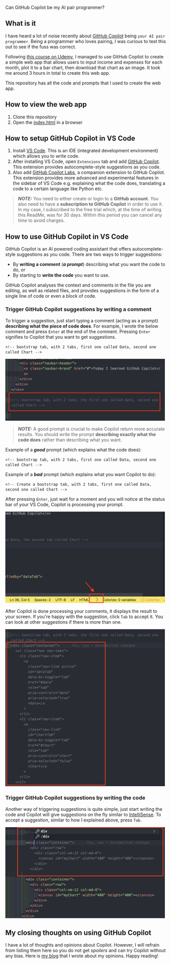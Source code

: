 Can GitHub Copilot be my AI pair programmer?

## What is it

I have heard a lot of noise recently about [GitHub Copilot](https://github.com/features/copilot) being `your AI pair programmer`. Being a programmer who loves pairing, I was curious to test this out to see if the fuss was correct.

Following [this course on Udemy](https://www.udemy.com/course/github-copilot/), I managed to use GitHub Copilot to create a simple web app that allows users to input income and expenses for each month, plot it to a bar chart, then download that chart as an image. It took me around 3 hours in total to create this web app.

This repository has all the code and prompts that I used to create the web app.

## How to view the web app

1. Clone this repository
1. Open the [index.html](./index.html) in a browser

## How to setup GitHub Copilot in VS Code

1. Install [VS Code](https://code.visualstudio.com/download). This is an IDE (integrated development environment) which allows you to write code.
1. After installing VS Code, open `Extensions` tab and add [GitHub Copilot](https://marketplace.visualstudio.com/items?itemName=GitHub.copilot). This extension provides autocomplete-style suggestions as you code.
1. Also add [GitHub Copilot Labs](https://marketplace.visualstudio.com/items?itemName=GitHub.copilot-labs), a companion extension to GitHub Copilot. This extension provides more advanced and experimental features in the sidebar of VS Code e.g. explaining what the code does, translating a code to a certain language like Python etc.

> **_NOTE:_** You need to either create or login to a **GitHub account**. You also need to have a **subscription to GitHub Copilot** in order to use it. In my case, I subscribed to the free trial which, at the time of writing this ReadMe, was for 30 days. Within this period you can cancel any time to avoid charges.

## How to use GitHub Copilot in VS Code

GitHub Copilot is an AI powered coding assistant that offers autocomplete-style suggestions as you code. There are two ways to trigger suggestions:

- By **writing a comment** (**_a prompt_**) describing what you want the code to do, or
- By starting to **write the code** you want to use.

GitHub Copilot analyses the context and comments in the file you are editing, as well as related files, and provides suggestions in the form of a single line of code or even a block of code.

### Trigger GitHub Copilot suggestions by writing a comment

To trigger a suggestion, just start typing a comment (acting as a prompt) **describing what the piece of code does**. For example, I wrote the below comment and press `Enter` at the end of the comment. Pressing `Enter` signifies to Copilot that you want to get suggestions.

```
<!-- bootstrap tab, with 2 tabs, first one called Data, second one called Chart -->
```

<img src="./images/typing-comments.png" alt="Screenshot of typing comment to trigger Copilot suggestions" width="500px"/>

> **_NOTE:_** A good prompt is crucial to make Copilot return more accurate results. You should write the prompt **describing exactly what the code does** rather than describing what you want.

Example of a **_good_** prompt (which explains what the code does):

```
<!-- bootstrap tab, with 2 tabs, first one called Data, second one called Chart -->
```

Example of a **_bad_** prompt (which explains what you want Copilot to do):

```
<!-- Create a bootstrap tab, with 2 tabs, first one called Data, second one called Chart -->
```

After pressing `Enter`, just wait for a moment and you will notice at the status bar of your VS Code, Copilot is processing your prompt.

<img src="./images/copilot-spinning.png" alt="Screenshot of Copilot processing comment" width="500px"/>

After Copilot is done processing your comments, it displays the result to your screen. If you're happy with the suggestion, click `Tab` to accept it. You can look at other suggestions if there is more than one.

<img src="./images/copilot-suggestions.png" alt="Screenshot of Copilot giving suggestions" width="500px"/>

### Trigger GitHub Copilot suggestions by writing the code

Another way of triggering suggestions is quite simple, just start writing the code and Copilot will give suggestions on the fly similar to [IntelliSense](https://code.visualstudio.com/docs/editor/intellisense). To accept a suggestion, similar to how I explained above, press `Tab`.

<img src="./images/writing-code-to-trigger-suggestions.png" alt="Screenshot of triggering Copilot suggestions by writing the code" width="500px"/>

## My closing thoughts on using GitHub Copilot

I have a lot of thoughts and opinions about Copilot. However, I will refrain from listing them here so you do not get _spoilers_ and can try Copilot without any bias. Here is [my blog](https://medium.com/@mai_isthebestbest/can-github-copilot-be-my-ai-pair-programmer-890335b5181) that I wrote about my opinions. Happy reading!
